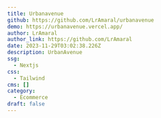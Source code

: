 ```yaml
---
title: Urbanavenue
github: https://github.com/LrAmaral/urbanavenue
demo: https://urbanavenue.vercel.app/
author: LrAmaral
author_link: https://github.com/LrAmaral
date: 2023-11-29T03:02:38.226Z
description: UrbanAvenue
ssg:
  - Nextjs
css:
  - Tailwind
cms: []
category:
  - Ecommerce
draft: false
---
```

